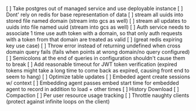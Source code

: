 [ ] Take postgres out of managed service and use deployable instance
[ ] Dont' rely on redis for base representation of data
[ ]    stream all uuids into stored file named domain (stream into gcs as well)
[ ]    stream all updates to uuids into file named uuid (stream into gcs as well)
[ ]  Auth service needs to associate 1 time use auth token with a domain, so that only auth requests with a token from that domain are treated as valid
[ ]    (great redis expiring key use case)
[ ]  Throw error instead of returning undefined when cross domain query fails (fails when points at wrong domain/no query configured)
[ ]  Semicolons at the end of queries in configuration shouldn't cause them to break
[ ]  Add reasonable timeout for JWT token verification (expired tokens might take a long time to come back as expired, causing front end to seem to hang)
[ ]  Optimize table updates
[ ]  Embeded agent create sessions w/ context
[ ]  Embedding agent passes embed start time for embedded agent to record in addition to load + other times
[ ]  History Download
[ ]  Compaction
[ ]  Per user resource usage tracking
[ ]  Throttle naughty clients (protect against infinite loops on the client)
